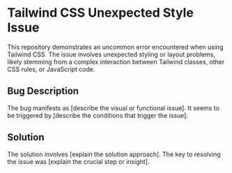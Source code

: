 # Tailwind CSS Unexpected Style Issue

This repository demonstrates an uncommon error encountered when using Tailwind CSS. The issue involves unexpected styling or layout problems, likely stemming from a complex interaction between Tailwind classes, other CSS rules, or JavaScript code.

## Bug Description

The bug manifests as [describe the visual or functional issue].  It seems to be triggered by [describe the conditions that trigger the issue].

## Solution

The solution involves [explain the solution approach].  The key to resolving the issue was [explain the crucial step or insight].